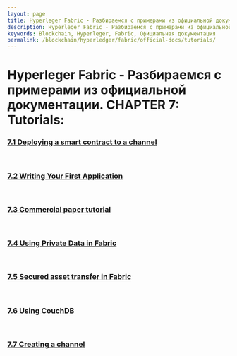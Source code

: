```yaml
---
layout: page
title: Hyperleger Fabric - Разбираемся с примерами из официальной документации
description: Hyperleger Fabric - Разбираемся с примерами из официальной документации
keywords: Blockchain, Hyperleger, Fabric, Официальная документация
permalink: /blockchain/hyperledger/fabric/official-docs/tutorials/
---
```


# Hyperleger Fabric - Разбираемся с примерами из официальной документации. CHAPTER 7: Tutorials:

### [7.1 Deploying a smart contract to a channel](/blockchain/hyperledger/fabric/official-docs/tutorials/deploying-a-smart-contract-to-a-channel/)

<br/>

### [7.2 Writing Your First Application](/blockchain/hyperledger/fabric/official-docs/tutorials/writing-your-first-application/)

<br/>

### [7.3 Commercial paper tutorial](/blockchain/hyperledger/fabric/official-docs/tutorials/сommercial-paper-tutorial/)

<br/>

### [7.4 Using Private Data in Fabric](/blockchain/hyperledger/fabric/official-docs/tutorials/using-private-data-in-fabric/)

<br/>

### [7.5 Secured asset transfer in Fabric](/blockchain/hyperledger/fabric/official-docs/tutorials/secured-asset-transfer-in-fabric/)

<br/>

### [7.6 Using CouchDB](/blockchain/hyperledger/fabric/official-docs/tutorials/using-couchdb/)

<br/>

### [7.7 Creating a channel](/blockchain/hyperledger/fabric/official-docs/tutorials/creating-a-channel/)
